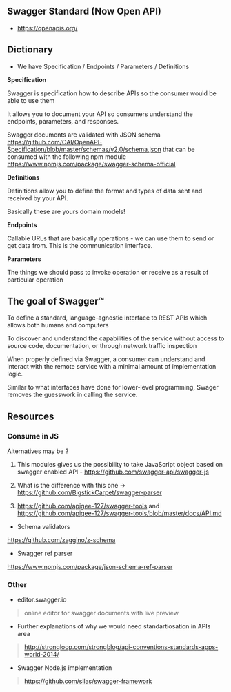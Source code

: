 ## Swagger Standard (Now Open API)

* https://openapis.org/

## Dictionary

* We have Specification / Endpoints / Parameters / Definitions

**Specification** 

Swagger is specification how to describe APIs so the consumer would be able to use them

It allows you to document your API so consumers understand the endpoints, parameters, and responses.

Swagger documents are validated with JSON schema https://github.com/OAI/OpenAPI-Specification/blob/master/schemas/v2.0/schema.json that can be consumed with the following npm module https://www.npmjs.com/package/swagger-schema-official

**Definitions**

Definitions allow you to define the format and types of data sent and received by your API.

Basically these are yours domain models!

**Endpoints**

Callable URLs that are basically operations - we can use them to send or get data from. This is the communication interface.

**Parameters**

The things we should pass to invoke operation or receive as a result of particular operation


## The goal of Swagger™

To define a standard, language-agnostic interface to REST APIs which allows both humans and computers

To discover and understand the capabilities of the service without access to source code, documentation, or through network traffic inspection

When properly defined via Swagger, a consumer can understand and interact with the remote service with a minimal amount of implementation logic.

Similar to what interfaces have done for lower-level programming, Swager removes the guesswork in calling the service.


## Resources

### Consume in JS 

Alternatives may be ?

1) This modules gives us the possibility to take JavaScript object based on swagger enabled API - https://github.com/swagger-api/swagger-js

2) What is the difference with this one -> https://github.com/BigstickCarpet/swagger-parser

3) https://github.com/apigee-127/swagger-tools and https://github.com/apigee-127/swagger-tools/blob/master/docs/API.md

* Schema validators 

https://github.com/zaggino/z-schema

* Swagger ref parser 

https://www.npmjs.com/package/json-schema-ref-parser



### Other

* editor.swagger.io

> online editor for swagger documents with live preview


* Further explanations of why we would need standartiosation in APIs area

> http://strongloop.com/strongblog/api-conventions-standards-apps-world-2014/


* Swagger Node.js implementation

> https://github.com/silas/swagger-framework

